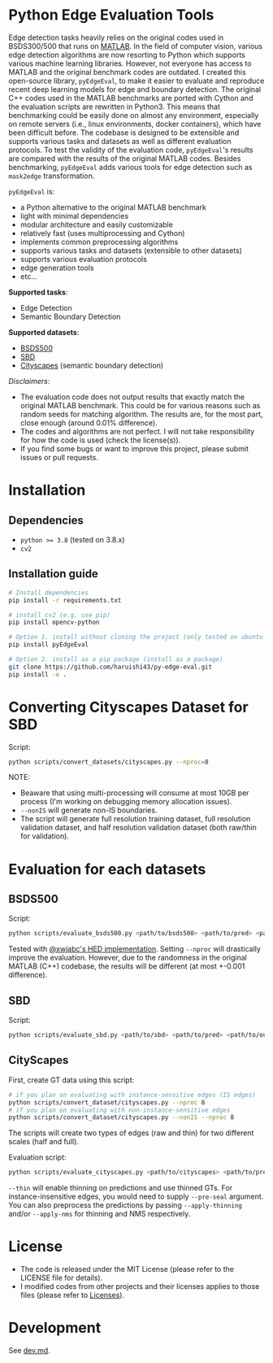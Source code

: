 # Python Edge Evaluation Tools

Edge detection tasks heavily relies on the original codes used in BSDS300/500 that runs on [MATLAB](https://www2.eecs.berkeley.edu/Research/Projects/CS/vision/grouping/resources.html).
In the field of computer vision, various edge detection algorithms are now resorting to Python which supports various machine learning libraries.
However, not everyone has access to MATLAB and the original benchmark codes are outdated.
I created this open-source library, `pyEdgeEval`, to make it easier to evaluate and reproduce recent deep learning models for edge and boundary detection.
The original C++ codes used in the MATLAB benchmarks are ported with Cython and the evaluation scripts are rewritten in Python3.
This means that benchmarking could be easily done on almost any environment, especially on remote servers (i.e., linux environments, docker containers), which have been difficult before.
The codebase is designed to be extensible and supports various tasks and datasets as well as different evaluation protocols.
To test the validity of the evaluation code, `pyEdgeEval`'s results are compared with the results of the original MATLAB codes.
Besides benchmarking, `pyEdgeEval` adds various tools for edge detection such as `mask2edge` transformation.

`pyEdgeEval` is:
- a Python alternative to the original MATLAB benchmark
- light with minimal dependencies
- modular architecture and easily customizable
- relatively fast (uses multiprocessing and Cython)
- implements common preprocessing algorithms
- supports various tasks and datasets (extensible to other datasets)
- supports various evaluation protocols
- edge generation tools
- etc...

**Supported tasks**:
- Edge Detection
- Semantic Boundary Detection

**Supported datasets**:
- [BSDS500](https://www2.eecs.berkeley.edu/Research/Projects/CS/vision/grouping/resources.html)
- [SBD](http://home.bharathh.info/pubs/codes/SBD/download.html)
- [Cityscapes](https://www.cityscapes-dataset.com) (semantic boundary detection)

*Disclaimers*:
- The evaluation code does not output results that exactly match the original MATLAB benchmark. This could be for various reasons such as random seeds for matching algorithm. The results are, for the most part, close enough (around 0.01% difference).
- The codes and algorithms are not perfect. I will not take responsibility for how the code is used (check the license(s)).
- If you find some bugs or want to improve this project, please submit issues or pull requests.

# Installation

## Dependencies

- `python >= 3.8` (tested on 3.8.x)
- `cv2`

## Installation guide

```Bash
# Install dependencies
pip install -r requirements.txt

# install cv2 (e.g. use pip)
pip install opencv-python

# Option 1. install without cloning the project (only tested on ubuntu with python 3.8)
pip install pyEdgeEval

# Option 2. install as a pip package (install as a package)
git clone https://github.com/haruishi43/py-edge-eval.git
pip install -e .
```

# Converting Cityscapes Dataset for SBD

Script:

```Bash
python scripts/convert_datasets/cityscapes.py --nproc=8
```

NOTE:
- Beaware that using multi-processing will consume at most 10GB per process (I'm working on debugging memory allocation issues).
- `--nonIS` will generate non-IS boundaries.
- The script will generate full resolution training dataset, full resolution validation dataset, and half resolution validation dataset (both raw/thin for validation).

# Evaluation for each datasets

## BSDS500

Script:

```Bash
python scripts/evaluate_bsds500.py <path/to/bsds500> <path/to/pred> <path/to/output> --thresholds=5 --nproc=8
```

Tested with [@xwjabc's HED implementation](https://github.com/xwjabc/hed).
Setting `--nproc` will drastically improve the evaluation.
However, due to the randomness in the original MATLAB (C++) codebase, the results will be different (at most +-0.001 difference).


## SBD

Script:

```Bash
python scripts/evaluate_sbd.py <path/to/sbd> <path/to/pred> <path/to/output> --categories=15 --thresholds=5 --nproc=8
```


## CityScapes

First, create GT data using this script:
```Bash
# if you plan on evaluating with instance-sensitive edges (IS edges)
python scripts/convert_dataset/cityscapes.py --nproc 8
# if you plan on evaluating with non-instance-sensitive edges
python scripts/convert_dataset/cityscapes.py --nonIS --nproc 8
```
The scripts will create two types of edges (raw and thin) for two different scales (half and full).

Evaluation script:
```Bash
python scripts/evaluate_cityscapes.py <path/to/cityscapes> <path/to/predictions> <path/to/output> --categories='[1, 14]' --thresholds 99 --nproc 8
```

`--thin` will enable thinning on predictions and use thinned GTs.
For instance-insensitive edges, you would need to supply `--pre-seal` argument.
You can also preprocess the predictions by passing `--apply-thinning` and/or `--apply-nms` for thinning and NMS respectively.


# License

- The code is released under the MIT License (please refer to the LICENSE file for details).
- I modified codes from other projects and their licenses applies to those files (please refer to [Licenses](./LICENSES.md)).

# Development

See [dev.md](./.readme/dev.md).
